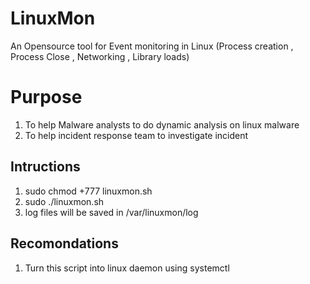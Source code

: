 # LinuxMon
An Opensource tool for Event monitoring in Linux (Process creation , Process Close , Networking , Library loads)

# Purpose
1. To help Malware analysts to do dynamic analysis on linux malware
2. To help incident response team to investigate incident

## Intructions
1. sudo chmod +777 linuxmon.sh
2. sudo ./linuxmon.sh
3. log files will be saved in /var/linuxmon/log

## Recomondations
1. Turn this script into linux daemon using systemctl
